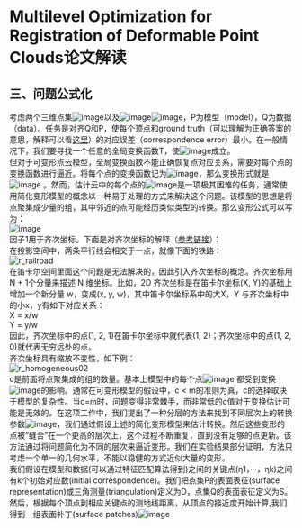 # Multilevel Optimization for Registration of Deformable Point Clouds论文解读  

## 三、问题公式化  
考虑两个三维点集![image](https://user-images.githubusercontent.com/74122331/137153979-59ea2f6f-3bf8-45ab-960f-576508eed560.png)以及![image](https://user-images.githubusercontent.com/74122331/137154041-20983e98-0d30-4e7a-a08d-5f1de8c796c0.png)![image](https://user-images.githubusercontent.com/74122331/137154113-e1c9bb77-1b01-4005-9c50-8c2fa9da5704.png)，P为模型（model），Q为数据（data）。任务是对齐Q和P，使每个顶点和ground truth（可以理解为正确答案的意思，解释可以看[这里](https://www.zhihu.com/question/22464082)）的对应误差（correspondence error）最小。在一般情况下，我们要寻找一个任意的全局变换函数T，使![image](https://user-images.githubusercontent.com/74122331/137156609-4c228ced-3d93-4ee1-826d-cc1766aef4f5.png)成立。  
但对于可变形点云模型，全局变换函数不能正确恢复点对应关系，需要对每个点的变换函数进行逼近。将每个点的变换函数记为![image](https://user-images.githubusercontent.com/74122331/137156983-2accd77a-f040-476d-a415-60bc28878288.png)，那么变换形式就是![image](https://user-images.githubusercontent.com/74122331/137157065-2817ca49-769b-4e55-ac08-c25062f03085.png)
。然而，估计云中的每个点的![image](https://user-images.githubusercontent.com/74122331/137156983-2accd77a-f040-476d-a415-60bc28878288.png)是一项极其困难的任务，通常使用简化变形模型的概念以一种易于处理的方式来解决这个问题。该模型的思想是将点聚集成少量的组，其中邻近的点可能经历类似类型的转换。那么变形公式可以写为：  
![image](https://user-images.githubusercontent.com/74122331/137157370-b7203a41-54e9-4f02-9407-d10038dfc27c.png)  
因子1用于齐次坐标。下面是对齐次坐标的解释（[参考链接](https://www.cnblogs.com/zhizhan/p/3999885.html)）：  
在投影空间中，两条平行线会相交于一点，就像下面的铁路：  
![r_railroad](https://user-images.githubusercontent.com/74122331/137577866-21b0f7a7-946b-4453-8586-35f11217d631.jpg)  
在笛卡尔空间里面这个问题是无法解决的，因此引入齐次坐标的概念。齐次坐标用 N + 1个分量来描述 N 维坐标。比如，2D 齐次坐标是在笛卡尔坐标(X, Y)的基础上增加一个新分量 w，变成(x, y, w)，其中笛卡尔坐标系中的大X，Y 与齐次坐标中的小x，y有如下对应关系：  
X = x/w  
Y = y/w   
因此，齐次坐标中的点(1, 2, 1)在笛卡尔坐标中就代表(1, 2)；齐次坐标中的点(1, 2, 0)就代表无穷远处的点。  
齐次坐标具有缩放不变性，如下例：   
![r_homogeneous02](https://user-images.githubusercontent.com/74122331/137577874-a30b5a00-3e86-47b1-802e-c156e0aea771.png)  
c是前面将点聚集成的组的数量。基本上模型中的每个点![image](https://user-images.githubusercontent.com/74122331/137577788-41087c3d-a5e3-4feb-996a-3792b834526e.png)
都受到变换![image](https://user-images.githubusercontent.com/74122331/137577857-34081d2a-1272-482a-ac37-193c47bb2466.png)的影响。通常在可变形模型的假设中，c < m的准则为真，c的选择取决于模型的复杂性。当c=m时，问题变得非常棘手，而非常低的c值对于变换估计可能是无效的。在这项工作中，我们提出了一种分层的方法来找到不同层次上的转换参数![image](https://user-images.githubusercontent.com/74122331/137577857-34081d2a-1272-482a-ac37-193c47bb2466.png)，我们通过假设上述的简化变形模型来估计转换。然后这些变形的点被“缝合”在一个更高的层次上，这个过程不断重复，直到没有足够的点更新。该方法通过将问题简化为不同的层次来逼近变形。我们在实验结果部分证明，方法只考虑一个单一的几何水平，不能以稳健的方式近似大量的变形。  
我们假设在模型和数据(可以通过特征匹配算法得到)之间的关键点(η1，···，ηk)之间有k个初始对应数(initial correspondence)。我们把点集P的表面表征(surface representation)或三角测量(triangulation)定义为D，点集Q的表面表征定义为S。然后，根据每个顶点到相应关键点的测地线距离，从顶点的接近度开始计算,我们得到一组表面补丁(surface patches)![image](https://user-images.githubusercontent.com/74122331/137662365-1aac026f-e796-49a3-a485-dc2d95054078.png)
